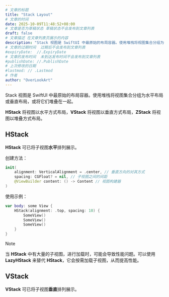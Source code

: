 ```yaml
---
# 文章的标题
title: "Stack Layout"
# 文章的时间
date: 2025-10-09T11:48:52+08:00
# 文章是否为草稿状态 草稿状态不会发布到文章列表
draft: false
# 文章描述 在文章列表页展示的内容
description: "Stack 视图是 SwiftUI 中最原始的布局容器。使用堆栈将视图集合分组为水平布局或垂直布局，或将它们堆叠在一起。"
# 文章的过期时间  过期后不会发布到文章列表
#expiryDate:  //.ExpiryDate
# 文章的发布时间  未到达发布时间不会发布到文章列表
#publishDate: //.PublishDate
# 上次修改的日期
#lastmod: // .Lastmod
# 作者
author: "OverLookArt"
---
```


Stack 视图是 SwiftUI 中最原始的布局容器。使用堆栈将视图集合分组为水平布局或垂直布局，或将它们堆叠在一起。

**HStack** 将视图以水平方式布局，**VStack** 将视图以垂直方式布局，**ZStack** 将视图以堆叠方式布局。

## HStack

**HStack** 可已将子视图**水平**排列展示。

创建方法：

``` Swift
init(
    alignment: VerticalAlignment = .center, // 垂直方向的对其方式
    spacing: CGFloat? = nil, // 子视图之间的间距
    @ViewBuilder content: () -> Content // 视图构建器
)
```

使用示例：

``` Swift
var body: some View {
    HStack(alignment: .top, spacing: 10) {
        SomeView()
        SomeView()
        SomeView()
    }
}
```

> [!NOTE]
> 当 **HStack** 中有大量的子视图，进行加载时，可能会导致性能问题。可以使用 **LazyHStack** 来替代 **HStack**，它会按需加载子视图，从而提高性能。

## VStack

**VStack** 可已将子视图**垂直**排列展示。

